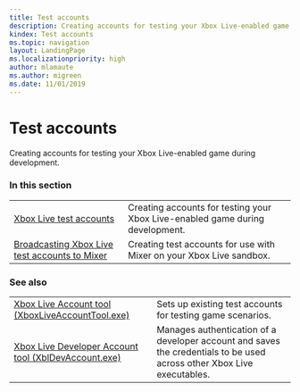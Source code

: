 ```yaml
---
title: Test accounts
description: Creating accounts for testing your Xbox Live-enabled game during development.
kindex: Test accounts
ms.topic: navigation
layout: LandingPage
ms.localizationpriority: high
author: mlamaute
ms.author: migreen
ms.date: 11/01/2019
---
```


# Test accounts

Creating accounts for testing your Xbox Live-enabled game during development.


### In this section

|     |     |
| --- | --- |
| [Xbox Live test accounts](live-test-accounts.md) | Creating accounts for testing your Xbox Live-enabled game during development. |
| [Broadcasting Xbox Live test accounts to Mixer](live-test-accounts-broadcast-mixer.md) | Creating test accounts for use with Mixer on your Xbox Live sandbox. |


### See also

|     |     |
| --- | --- |
| [Xbox Live Account tool (XboxLiveAccountTool.exe)](../tools/live-xbox-live-account-tool.md) | Sets up existing test accounts for testing game scenarios. |
| [Xbox Live Developer Account tool (XblDevAccount.exe)](../tools/live-dev-account-tool.md) | Manages authentication of a developer account and saves the credentials to be used across other Xbox Live executables. |
